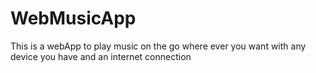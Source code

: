 # WebMusicApp
This is a webApp to play music on the go where ever you want with any device you have and an internet connection

